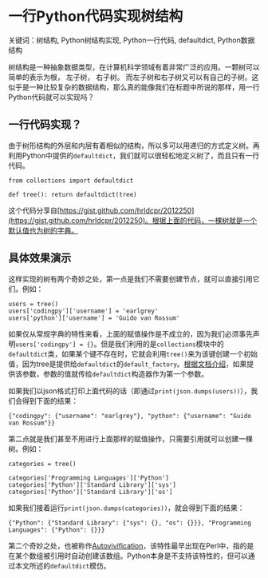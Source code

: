 # 一行Python代码实现树结构

关键词：树结构, Python树结构实现, Python一行代码, defaultdict, Python数据结构

树结构是一种抽象数据类型，在计算机科学领域有着非常广泛的应用。一颗树可以简单的表示为根， 左子树， 右子树。 而左子树和右子树又可以有自己的子树。这似乎是一种比较复杂的数据结构，那么真的能像我们在标题中所说的那样，用一行Python代码就可以实现吗？

## 一行代码实现？

由于树形结构的外层和内层有着相似的结构，所以多可以用递归的方式定义树。再利用Python中提供的`defaultdict`，我们就可以很轻松地定义树了，而且只有一行代码。

    from collections import defaultdict

    def tree(): return defaultdict(tree)

这个代码分享自[https://gist.github.com/hrldcpr/2012250](https://gist.github.com/hrldcpr/2012250)。根据上面的代码，一棵树就是一个默认值也为树的字典。

## 具体效果演示

这样实现的树有两个奇妙之处，第一点是我们不需要创建节点，就可以直接引用它们。例如：

    users = tree()
    users['codingpy']['username'] = 'earlgrey'
    users['python']['username'] = 'Guido van Rossum'

如果仅从常规字典的特性来看，上面的赋值操作是不成立的，因为我们必须事先声明`users['codingpy'] = {}`。但是我们利用的是`collections`模块中的`defaultdict`类，如果某个键不存在时，它就会利用`tree()`来为该键创建一个初始值，因为tree是提供给`defaultdict`的`default_factory`。[根据文档介绍](https://docs.python.org/2/library/collections.html#collections.defaultdict)，如果提供该参数，参数的值就传给`defaultdict`构造器作为第一个参数。

如果我们以json格式打印上面代码的话（即通过`print(json.dumps(users))`），我们会得到下面的结果：

    {"codingpy": {"username": "earlgrey"}, "python": {"username": "Guido van Rossum"}}

第二点就是我们甚至不用进行上面那样的赋值操作，只需要引用就可以创建一棵树。例如：

    categories = tree()

    categories['Programming Languages']['Python']
    categories['Python']['Standard Library']['sys']
    categories['Python']['Standard Library']['os']

如果我们接着运行`print(json.dumps(categories))`，就会得到下面的结果：

    {"Python": {"Standard Library": {"sys": {}, "os": {}}}, "Programming Languages": {"Python": {}}}

第二个奇妙之处，也被称作[Autovivification](https://en.wikipedia.org/wiki/Autovivification#Python)，该特性最早出现在Perl中，指的是在某个数组被引用时自动创建该数组。Python本身是不支持该特性的，但可以通过本文所述的`defaultdict`模仿。
